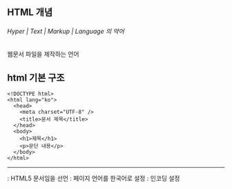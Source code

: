 

## HTML 개념

###### Hyper | Text | Markup | Language  의 약어  
웹문서 파일을 제작하는 언어  


## html 기본 구조

```
<!DOCTYPE html>
<html lang="ko">
  <head>
    <meta charset="UTF-8" />
    <title>문서 제목</title>
  </head>
  <body>
    <h1>제목</h1>
    <p>문단 내용</p>
  </body>
</html>
```
---
<!DOCTYPE html> : HTML5 문서임을 선언
<html lang="ko"> :  페이지 언어를 한국어로 설정
<meta charset="UTF-8"> : 인코딩 설정
<title> : 브라우저 탭 제목
---

<시작>내용</종료>
##### ex) < head > < /head >

내용이 없으면 <태그 />  



header = 눈에 보이는 게 아니라 브라우저한테 지시하는 머리말


1. Block 태그 vs Inline 태그


```html
<body>
    <!-- 제목태그 h1~6 -->
    <h1>HELLO WORLD</h1>
    <h2>HELLO WORLD</h2>
    <h3>HELLO WORLD</h3>
    <h4>HELLO WORLD</h4>
    <h5>HELLO WORLD</h5>
    <h6>HELLO WORLD</h6>
</body>
```

### Block
하나의 행을 다 쓰는 녀석  
개발자도구(f-12) elements로 찍어보기

### Line
같은 행을 공유

### < br/ >
줄바꿈


---
## Block / InLine
---
```html
    <h1>HTML</h1>
    HTML을 기술하기 위하여 사용하는 명령어의 집합을 태그(Tag)라고 한다.
    태그는 <p>기본적으로 여는 태그와 닫는 태그로 구성</p>되며,
    닫는 태그 없이 단독으로 이용하는 태그도 있다. 태그에 주는 다양한 옵션은
    모두 여는 태그에 지정하며, 닫는 태그는 태그 효과가 적용되는
    <div style="padding:20px; margin:20px; border:1px solid; width:200px; height:200px;">범위의 끝을 나타내는 기능만 한다.</div>
```
    < div style="padding:20px; margin:20px; border:1px solid; width:200px; height:200px;" >



```html
    그런데 태그 종류가 수십 가지가 넘는 데다,
    지정가능한 옵션까지 일일이 열거하면 책 한 권 분량이 된다.
    따라서 <span style="padding:20px; margin:20px; border:1px solid; width:200px; .height:200px;">일반인은 사용빈도가 높은 일부 태그만 암기하고,</span> 나머지는
    '태그사전(또는 레퍼런스)'이라고 하는
    도움말 파일을 참고하는 편이다. 물론 암기 범위는 고급 사용자 내지는
    프로페셔널(흔히 웹 퍼블리셔라고 하는 사람들)로 갈수록 넓어진다.
```
    < span style="padding:20px; margin:20px; border:1px solid; width:200px; .height:200px;" >
    ---

## Block / InLine 차이점
```html
(Block)div >>
"padding:20px; - 박스 내부에 공간 > 박스가 커져서 다 뭉게진다
margin:20px; - 박스 외부 여백
border:1px solid; - 박스 만들기
width:200px;" - 너비 조절

(InLine)span >>
"padding:20px; - 내부 여백 행을 망가뜨리진 않는다
margin:20px; - 박스 외부 여백 행을 망가뜨리진 않는다
border:1px solid; - 박스 만들기
width:200px;" - 너비 조절
```

---

## list
```html
    <!-- ul-li : 순번 없는 리스트 -->
    <ul>
        <li>list01</li>
        <li>list02</li>
        <li>list03</li>
        <li>list04</li>
    </ul>

    <!-- ol - li : 순번 있는 리스트 --> (order)
    <ol>
        <li>list01</li>
        <li>list02</li>
        <li>list03</li>
        <li>list04</li>
    </ol>
```
```html
<!DOCTYPE html>
<html lang="en">
<head>
    <meta charset="UTF-8">
    <meta name="viewport" content="width=device-width, initial-scale=1.0">
    <title>Document</title>
</head>
<body>
    <ul>
        <li>
            2023학년도 수강과목
            <ol>
                <li>HTML/CSS/JS</li>
                <li>JQUERY</li>
                <li>REACT</li>
                <li>BOOTSTRAP</li>
            </ol>
        </li>
        <li>
            학년
            <ol type="A">
                <li>
                    1학년
                    <ul>
                        <li>HTML/CSS/JS/JQEURY</li>
                    </ul>
                </li>
                <li>
                    2학년
                    <ul>
                        <li>BootStrap / Clone Coding</li>
                    </ul>
                </li>
                <li>
                    3학년
                    <ul>
                        <li>React Redux</li>
                    </ul>
                </li>
                <li>
                    4학년
                    <ul>
                        <li>Type Script/Next.js</li>
                    </ul>
                </li>
            </ol>
        </li>
        <li>
            백엔드 언어
            <ol type="I">
                <li>JAVA</li>
                <li>JSP</li>
                <li>Servlet</li>
                <li>Spring</li>
                <li>Spring Boot</li>
            </ol>
        </li>
    </ul>


</body>
</html>
```
---
```html
	ul>li*4
```
### ul태그 안에 리스트 4개를 만듦.
---




## Class
#### 동일한 스타일링을 위한 틀
---

```html
<!-- 클래스 선택자 : '.' -->
     <!-- .c1 -->
    <div class="c1"></div>
    <div class="abc"></div>


    <!-- ID 선택자 : '#' -->
     <!-- #wrapper -->
     <div id="wrapper"></div>
     <span id="id2"></span>
    <span class="abc"></span>


    <!-- 속성 추가 : '[]' -->
    <!-- ol[type='I']>li*4{TEST $} -->
    <ol type="I">
        <li>TEST 1</li>
        <li>TEST 2</li>
        <li>TEST 3</li>
        <li>TEST 4</li>
    </ol>



    <!-- 템플릿 문서 구조 만들기 -->
    <!-- 기본 메인 구조 -->
    <!-- .wrapper>header>.top-header+nav^main>section*footer -->
    <div class="wrapper">
        <header>
            <div class="top-header"></div>
            <nav></nav>
        </header>
        <main>
            <section></section>
            <footer></footer>
        </main>
    </div>
```







---

### 단축키
- 복사 shift + alt + ↓
- 코드 정리 shift + alt + f


